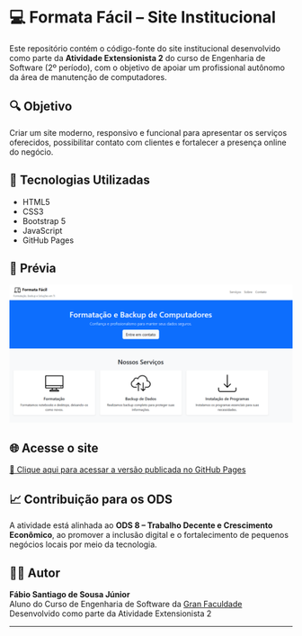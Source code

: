 # 💻 Formata Fácil – Site Institucional

Este repositório contém o código-fonte do site institucional desenvolvido como parte da **Atividade Extensionista 2** do curso de Engenharia de Software (2º período), com o objetivo de apoiar um profissional autônomo da área de manutenção de computadores.

## 🔍 Objetivo

Criar um site moderno, responsivo e funcional para apresentar os serviços oferecidos, possibilitar contato com clientes e fortalecer a presença online do negócio.

## 🚀 Tecnologias Utilizadas

- HTML5
- CSS3
- Bootstrap 5
- JavaScript
- GitHub Pages

## 📸 Prévia

![Prévia do site](img/preview.png)

## 🌐 Acesse o site

[🔗 Clique aqui para acessar a versão publicada no GitHub Pages](https://ssantiago121.github.io/formata-facil/)  

## 📈 Contribuição para os ODS

A atividade está alinhada ao **ODS 8 – Trabalho Decente e Crescimento Econômico**, ao promover a inclusão digital e o fortalecimento de pequenos negócios locais por meio da tecnologia.

## 👨‍💻 Autor

**Fábio Santiago de Sousa Júnior**  
Aluno do Curso de Engenharia de Software da [Gran Faculdade](https://faculdade.grancursosonline.com.br/)
Desenvolvido como parte da Atividade Extensionista 2

---

